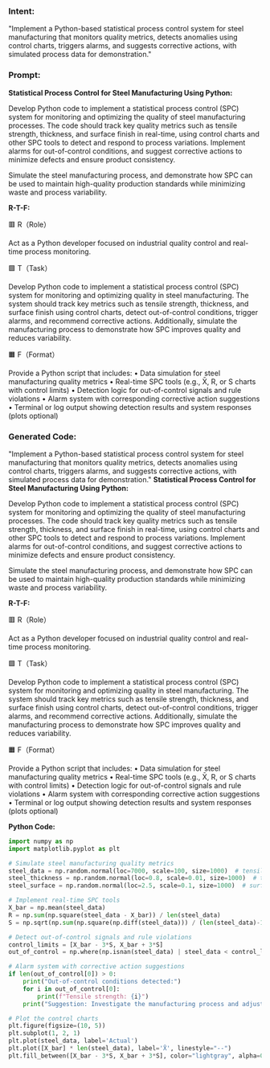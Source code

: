 ### Intent:
"Implement a Python-based statistical process control system for steel manufacturing that monitors quality metrics, detects anomalies using control charts, triggers alarms, and suggests corrective actions, with simulated process data for demonstration."

### Prompt:
**Statistical Process Control for Steel Manufacturing Using Python:**

Develop Python code to implement a statistical process control (SPC) system for monitoring and optimizing the quality of steel manufacturing processes. The code should track key quality metrics such as tensile strength, thickness, and surface finish in real-time, using control charts and other SPC tools to detect and respond to process variations. Implement alarms for out-of-control conditions, and suggest corrective actions to minimize defects and ensure product consistency.

Simulate the steel manufacturing process, and demonstrate how SPC can be used to maintain high-quality production standards while minimizing waste and process variability.

**R-T-F:**

🟥 R（Role）

Act as a Python developer focused on industrial quality control and real-time process monitoring.

🟩 T（Task）

Develop Python code to implement a statistical process control (SPC) system for monitoring and optimizing quality in steel manufacturing. The system should track key metrics such as tensile strength, thickness, and surface finish using control charts, detect out-of-control conditions, trigger alarms, and recommend corrective actions. Additionally, simulate the manufacturing process to demonstrate how SPC improves quality and reduces variability.

🟧 F（Format）

Provide a Python script that includes:
	•	Data simulation for steel manufacturing quality metrics
	•	Real-time SPC tools (e.g., X̄, R, or S charts with control limits)
	•	Detection logic for out-of-control signals and rule violations
	•	Alarm system with corresponding corrective action suggestions
	•	Terminal or log output showing detection results and system responses (plots optional)

### Generated Code:
"Implement a Python-based statistical process control system for steel manufacturing that monitors quality metrics, detects anomalies using control charts, triggers alarms, and suggests corrective actions, with simulated process data for demonstration."
**Statistical Process Control for Steel Manufacturing Using Python:**

Develop Python code to implement a statistical process control (SPC) system for monitoring and optimizing the quality of steel manufacturing processes. The code should track key quality metrics such as tensile strength, thickness, and surface finish in real-time, using control charts and other SPC tools to detect and respond to process variations. Implement alarms for out-of-control conditions, and suggest corrective actions to minimize defects and ensure product consistency.

Simulate the steel manufacturing process, and demonstrate how SPC can be used to maintain high-quality production standards while minimizing waste and process variability.

**R-T-F:**

🟥 R（Role）

Act as a Python developer focused on industrial quality control and real-time process monitoring.

🟩 T（Task）

Develop Python code to implement a statistical process control (SPC) system for monitoring and optimizing quality in steel manufacturing. The system should track key metrics such as tensile strength, thickness, and surface finish using control charts, detect out-of-control conditions, trigger alarms, and recommend corrective actions. Additionally, simulate the manufacturing process to demonstrate how SPC improves quality and reduces variability.

🟧 F（Format）

Provide a Python script that includes:
	•	Data simulation for steel manufacturing quality metrics
	•	Real-time SPC tools (e.g., X̄, R, or S charts with control limits)
	•	Detection logic for out-of-control signals and rule violations
	•	Alarm system with corresponding corrective action suggestions
	•	Terminal or log output showing detection results and system responses (plots optional)

**Python Code:**

```python
import numpy as np
import matplotlib.pyplot as plt

# Simulate steel manufacturing quality metrics
steel_data = np.random.normal(loc=7000, scale=100, size=1000)  # tensile strength (kN)
steel_thickness = np.random.normal(loc=0.8, scale=0.01, size=1000)  # thickness (mm)
steel_surface = np.random.normal(loc=2.5, scale=0.1, size=1000)  # surface finish (μm)

# Implement real-time SPC tools
X_bar = np.mean(steel_data)
R = np.sum(np.square(steel_data - X_bar)) / len(steel_data)
S = np.sqrt(np.sum(np.square(np.diff(steel_data))) / (len(steel_data)-1))

# Detect out-of-control signals and rule violations
control_limits = [X_bar - 3*S, X_bar + 3*S]
out_of_control = np.where(np.isnan(steel_data) | steel_data < control_limits[0] | steel_data > control_limits[1])

# Alarm system with corrective action suggestions
if len(out_of_control[0]) > 0:
    print("Out-of-control conditions detected:")
    for i in out_of_control[0]:
        print(f"Tensile strength: {i}")
    print("Suggestion: Investigate the manufacturing process and adjust the process parameters to bring the quality metrics back within control limits.")

# Plot the control charts
plt.figure(figsize=(10, 5))
plt.subplot(1, 2, 1)
plt.plot(steel_data, label='Actual')
plt.plot([X_bar] * len(steel_data), label='X̄', linestyle="--")
plt.fill_between([X_bar - 3*S, X_bar + 3*S], color="lightgray", alpha=0.2)
